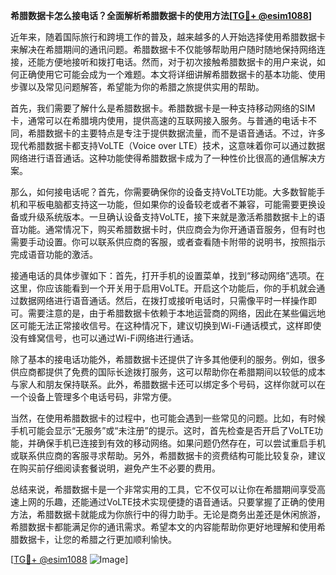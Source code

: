 **希腊数据卡怎么接电话？全面解析希腊数据卡的使用方法[[TG💪+ @esim1088](https://t.me/s/esim1088)]**

近年来，随着国际旅行和跨境工作的普及，越来越多的人开始选择使用希腊数据卡来解决在希腊期间的通讯问题。希腊数据卡不仅能够帮助用户随时随地保持网络连接，还能方便地接听和拨打电话。然而，对于初次接触希腊数据卡的用户来说，如何正确使用它可能会成为一个难题。本文将详细讲解希腊数据卡的基本功能、使用步骤以及常见问题解答，希望能为你的希腊之旅提供实用的帮助。

首先，我们需要了解什么是希腊数据卡。希腊数据卡是一种支持移动网络的SIM卡，通常可以在希腊境内使用，提供高速的互联网接入服务。与普通的电话卡不同，希腊数据卡的主要特点是专注于提供数据流量，而不是语音通话。不过，许多现代希腊数据卡都支持VoLTE（Voice over LTE）技术，这意味着你可以通过数据网络进行语音通话。这种功能使得希腊数据卡成为了一种性价比很高的通信解决方案。

那么，如何接电话呢？首先，你需要确保你的设备支持VoLTE功能。大多数智能手机和平板电脑都支持这一功能，但如果你的设备较老或者不兼容，可能需要更换设备或升级系统版本。一旦确认设备支持VoLTE，接下来就是激活希腊数据卡上的语音功能。通常情况下，购买希腊数据卡时，供应商会为你开通语音服务，但有时也需要手动设置。你可以联系供应商的客服，或者查看随卡附带的说明书，按照指示完成语音功能的激活。

接通电话的具体步骤如下：首先，打开手机的设置菜单，找到“移动网络”选项。在这里，你应该能看到一个开关用于启用VoLTE。开启这个功能后，你的手机就会通过数据网络进行语音通话。然后，在拨打或接听电话时，只需像平时一样操作即可。需要注意的是，由于希腊数据卡依赖于本地运营商的网络，因此在某些偏远地区可能无法正常接收信号。在这种情况下，建议切换到Wi-Fi通话模式，这样即使没有蜂窝信号，也可以通过Wi-Fi网络进行通话。

除了基本的接电话功能外，希腊数据卡还提供了许多其他便利的服务。例如，很多供应商都提供了免费的国际长途拨打服务，这可以帮助你在希腊期间以较低的成本与家人和朋友保持联系。此外，希腊数据卡还可以绑定多个号码，这样你就可以在一个设备上管理多个电话号码，非常方便。

当然，在使用希腊数据卡的过程中，也可能会遇到一些常见的问题。比如，有时候手机可能会显示“无服务”或“未注册”的提示。这时，首先检查是否开启了VoLTE功能，并确保手机已连接到有效的移动网络。如果问题仍然存在，可以尝试重启手机或联系供应商的客服寻求帮助。另外，希腊数据卡的资费结构可能比较复杂，建议在购买前仔细阅读套餐说明，避免产生不必要的费用。

总结来说，希腊数据卡是一个非常实用的工具，它不仅可以让你在希腊期间享受高速上网的乐趣，还能通过VoLTE技术实现便捷的语音通话。只要掌握了正确的使用方法，希腊数据卡就能成为你旅行中的得力助手。无论是商务出差还是休闲旅游，希腊数据卡都能满足你的通讯需求。希望本文的内容能帮助你更好地理解和使用希腊数据卡，让您的希腊之行更加顺利愉快。

[[TG💪+ @esim1088](https://t.me/s/esim1088) ![Image](https://i.postimg.cc/4NQfJmqS/Snipaste-2025-05-13-00-14-12.png)]